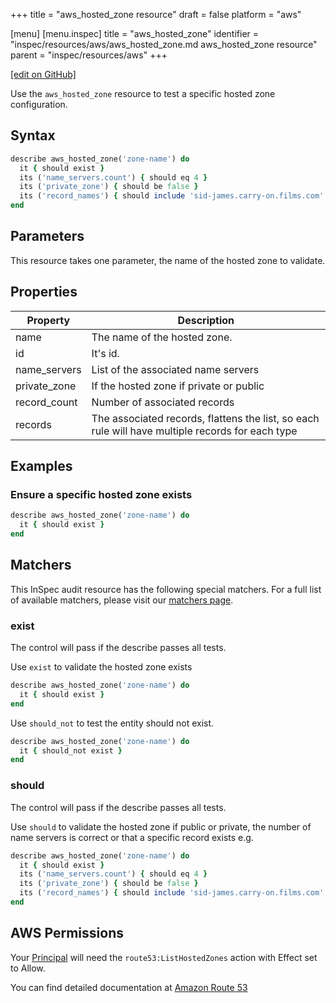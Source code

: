+++
title = "aws_hosted_zone resource"
draft = false
platform = "aws"

[menu]
  [menu.inspec]
    title = "aws_hosted_zone"
    identifier = "inspec/resources/aws/aws_hosted_zone.md aws_hosted_zone resource"
    parent = "inspec/resources/aws"
+++

[\[edit on GitHub\]](https://github.com/inspec/inspec/blob/master/www/content/inspec/resources/aws_hosted_zone.md)

Use the `aws_hosted_zone` resource to test a specific hosted zone configuration.

## Syntax

```ruby
describe aws_hosted_zone('zone-name') do
  it { should exist }
  its ('name_servers.count') { should eq 4 }
  its ('private_zone') { should be false }
  its ('record_names') { should include 'sid-james.carry-on.films.com' }
end
```

## Parameters

This resource takes one parameter, the name of the hosted zone to validate.

## Properties

| Property     | Description                                                                                      |
| ------------ | ------------------------------------------------------------------------------------------------ |
| name         | The name of the hosted zone.                                                                     |
| id           | It's id.                                                                                         |
| name_servers | List of the associated name servers                                                              |
| private_zone | If the hosted zone if private or public                                                          |
| record_count | Number of associated records                                                                     |
| records      | The associated records, flattens the list, so each rule will have multiple records for each type |

## Examples

### Ensure a specific hosted zone exists

```ruby
describe aws_hosted_zone('zone-name') do
  it { should exist }
end
```

## Matchers

This InSpec audit resource has the following special matchers. For a full list
of available matchers, please visit our [matchers page](/inspec/matchers/).

### exist

The control will pass if the describe passes all tests.

Use `exist` to validate the hosted zone exists

```ruby
describe aws_hosted_zone('zone-name') do
  it { should exist }
end
```

Use `should_not` to test the entity should not exist.

```ruby
describe aws_hosted_zone('zone-name') do
  it { should_not exist }
end
```

### should

The control will pass if the describe passes all tests.

Use `should` to validate the hosted zone if public or private, the number of name
servers is correct or that a specific record exists e.g.

```ruby
describe aws_hosted_zone('zone-name') do
  it { should exist }
  its ('name_servers.count') { should eq 4 }
  its ('private_zone') { should be false }
  its ('record_names') { should include 'sid-james.carry-on.films.com' }
end
```

## AWS Permissions

Your [Principal](https://docs.aws.amazon.com/IAM/latest/UserGuide/intro-structure.html#intro-structure-principal)
will need the `route53:ListHostedZones` action with Effect set to Allow.

You can find detailed documentation at
[Amazon Route 53](https://docs.aws.amazon.com/Route53/latest/DeveloperGuide/r53-api-permissions-ref.html)
